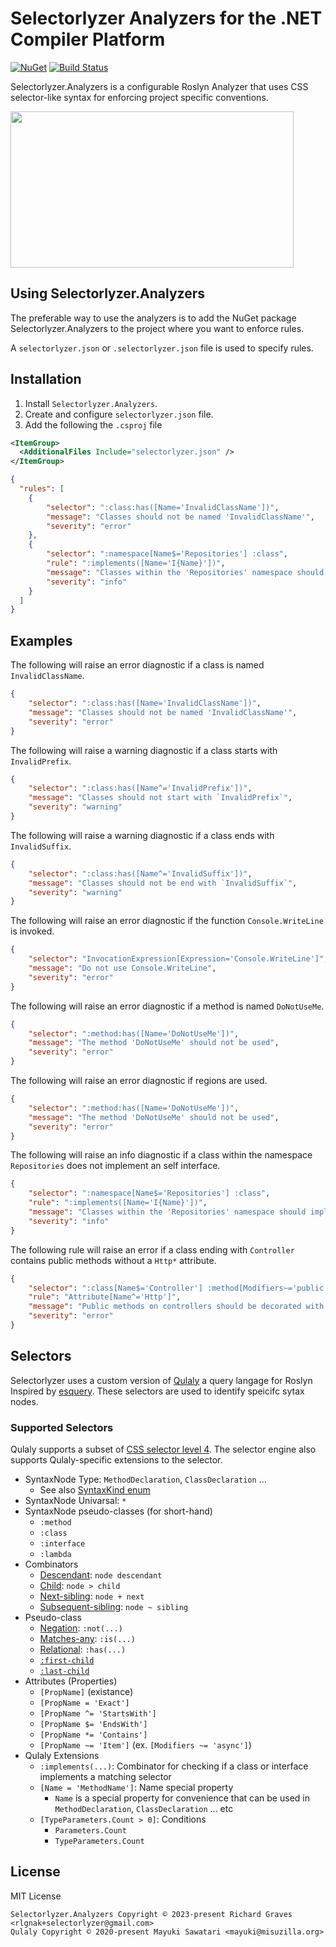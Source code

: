 # Selectorlyzer Analyzers for the .NET Compiler Platform

[![NuGet](https://img.shields.io/nuget/v/Selectorlyzer.Analyzers.svg)](https://www.nuget.org/packages/Selectorlyzer.Analyzers)
[![Build Status](https://github.com/rlgnak/Selectorlyzer.Analyzers/actions/workflows/dotnet.yml/badge.svg)](https://github.com/rlgnak/Selectorlyzer.Analyzers/actions/workflows/dotnet.yml)

Selectorlyzer.Analyzers is a configurable Roslyn Analyzer that uses CSS selector-like syntax for enforcing project specific conventions. 

<img src="https://github.com/rlgnak/Selectorlyzer.Analyzers/assets/1643317/a56e8fef-1e42-47b4-acbf-7be884f91d6f" width="453" height="250">

## Using Selectorlyzer.Analyzers

The preferable way to use the analyzers is to add the NuGet package Selectorlyzer.Analyzers to the project where you want to enforce rules.

A `selectorlyzer.json` or `.selectorlyzer.json` file is used to specify rules. 

## Installation

1. Install `Selectorlyzer.Analyzers`.
1. Create and configure `selectorlyzer.json` file.
1. Add the following the `.csproj` file
```xml
<ItemGroup>
  <AdditionalFiles Include="selectorlyzer.json" />
</ItemGroup>
```

```json
{
  "rules": [
    {
        "selector": ":class:has([Name='InvalidClassName'])",
        "message": "Classes should not be named 'InvalidClassName'",
        "severity": "error"
    },
    {
        "selector": ":namespace[Name$='Repositories'] :class",
        "rule": ":implements([Name='I{Name}'])",
        "message": "Classes within the 'Repositories' namespace should implement a self interface",
        "severity": "info"
    }
  ]
}
```

## Examples

The following will raise an error diagnostic if a class is named `InvalidClassName`.
```json
{
    "selector": ":class:has([Name='InvalidClassName'])",
    "message": "Classes should not be named 'InvalidClassName'",
    "severity": "error"
}
```

The following will raise a warning diagnostic if a class starts with `InvalidPrefix`.
```json
{
    "selector": ":class:has([Name^='InvalidPrefix'])",
    "message": "Classes should not start with `InvalidPrefix`",
    "severity": "warning"
}
```

The following will raise a warning diagnostic if a class ends with `InvalidSuffix`.
```json
{
    "selector": ":class:has([Name^='InvalidSuffix'])",
    "message": "Classes should not be end with `InvalidSuffix`",
    "severity": "warning"
}
```

The following will raise an error diagnostic if the function `Console.WriteLine` is invoked.
```json
{
    "selector": "InvocationExpression[Expression='Console.WriteLine']",
    "message": "Do not use Console.WriteLine",
    "severity": "error"
}
```

The following will raise an error diagnostic if a method is named `DoNotUseMe`.
```json
{
    "selector": ":method:has([Name='DoNotUseMe'])",
    "message": "The method 'DoNotUseMe' should not be used",
    "severity": "error"
}
```

The following will raise an error diagnostic if regions are used.
```json
{
    "selector": ":method:has([Name='DoNotUseMe'])",
    "message": "The method 'DoNotUseMe' should not be used",
    "severity": "error"
}
```

The following will raise an info diagnostic if a class within the namespace `Repositories` does not implement an self interface.
```json
{
    "selector": ":namespace[Name$='Repositories'] :class",
    "rule": ":implements([Name='I{Name}'])",
    "message": "Classes within the 'Repositories' namespace should implement a self interface",
    "severity": "info"
}
```

The following rule will raise an error if a class ending with `Controller` contains public methods without a `Http*` attribute.
```json
{
    "selector": ":class[Name$='Controller'] :method[Modifiers~='public']",
    "rule": "Attribute[Name^='Http']",
    "message": "Public methods on controllers should be decorated with a `Http*` attribute",
    "severity": "error"
}
```

## Selectors 

Selectorlyzer uses a custom version of [Qulaly](https://github.com/mayuki/Qulaly) a query langage for Roslyn Inspired by [esquery](https://github.com/estools/esquery). These selectors are used to identify speicifc sytax nodes.

### Supported Selectors

Qulaly supports a subset of [CSS selector level 4](https://www.w3.org/TR/selectors-4/). The selector engine also supports Qulaly-specific extensions to the selector.

- SyntaxNode Type: `MethodDeclaration`, `ClassDeclaration` ... 
    - See also [SyntaxKind enum](https://docs.microsoft.com/en-us/dotnet/api/microsoft.codeanalysis.csharp.syntaxkind?view=roslyn-dotnet)
- SyntaxNode Univarsal: `*`
- SyntaxNode pseudo-classes (for short-hand)
    - `:method`
    - `:class`
    - `:interface`
    - `:lambda`
- Combinators
    - [Descendant](https://www.w3.org/TR/selectors-4/#descendant-combinators): `node descendant`
    - [Child](https://www.w3.org/TR/selectors-4/#child-combinators): `node > child`
    - [Next-sibling](https://www.w3.org/TR/selectors-4/#adjacent-sibling-combinators): `node + next`
    - [Subsequent-sibling](https://www.w3.org/TR/selectors-4/#general-sibling-combinators): `node ~ sibling`
- Pseudo-class
    - [Negation](https://www.w3.org/TR/selectors-4/#negation): `:not(...)`
    - [Matches-any](https://www.w3.org/TR/selectors-4/#matches): `:is(...)`
    - [Relational](https://www.w3.org/TR/selectors-4/#relational): `:has(...)`
    - [`:first-child`](https://www.w3.org/TR/selectors-4/#the-first-child-pseudo)
    - [`:last-child`](https://www.w3.org/TR/selectors-4/#the-last-child-pseudo)
- Attributes (Properties)
    - `[PropName]` (existance)
    - `[PropName = 'Exact']`
    - `[PropName ^= 'StartsWith']`
    - `[PropName $= 'EndsWith']`
    - `[PropName *= 'Contains']`
    - `[PropName ~= 'Item']` (ex. `[Modifiers ~= 'async']`)
- Qulaly Extensions
    - `:implements(...)`: Combinator for checking if a class or interface implements a matching selector
    - `[Name = 'MethodName']`: Name special property
        - `Name` is a special property for convenience that can be used in `MethodDeclaration`, `ClassDeclaration` ... etc
    - `[TypeParameters.Count > 0]`: Conditions
        - `Parameters.Count`
        - `TypeParameters.Count`

## License
MIT License
```
Selectorlyzer.Analyzers Copyright © 2023-present Richard Graves <rlgnak+selectorlyzer@gmail.com>
Qulaly Copyright © 2020-present Mayuki Sawatari <mayuki@misuzilla.org>
```